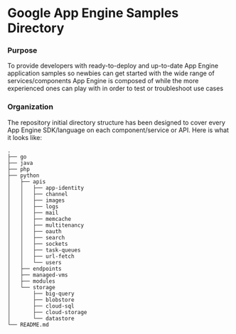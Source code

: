# Google App Engine Samples Directory

### Purpose

To provide developers with ready-to-deploy and up-to-date App Engine application samples so newbies can get started with the wide range of services/components App Engine is composed of while the more experienced ones can play with in order to test or troubleshoot use cases

### Organization

The repository initial directory structure has been designed to cover every App Engine SDK/language on each component/service or API. Here is what it looks like:

```
.
├── go
├── java
├── php
├── python
│   ├── apis
│   │   ├── app-identity
│   │   ├── channel
│   │   ├── images
│   │   ├── logs
│   │   ├── mail
│   │   ├── memcache
│   │   ├── multitenancy
│   │   ├── oauth
│   │   ├── search
│   │   ├── sockets
│   │   ├── task-queues
│   │   ├── url-fetch
│   │   └── users
│   ├── endpoints
│   ├── managed-vms
│   ├── modules
│   └── storage
│       ├── big-query
│       ├── blobstore
│       ├── cloud-sql
│       ├── cloud-storage
│       └── datastore
└── README.md
```
